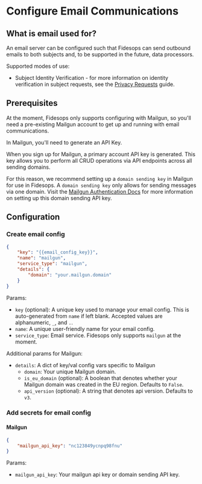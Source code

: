 # Configure Email Communications
## What is email used for?

An email server can be configured such that Fidesops can send outbound emails to both subjects and, to be supported in the future, data processors.

Supported modes of use:

- Subject Identity Verification - for more information on identity verification in subject requests, see the [Privacy Requests](privacy_requests.md#subject-identity-verification) guide.


## Prerequisites

At the moment, Fidesops only supports configuring with Mailgun, so you'll need a pre-existing Mailgun account to get up and running with email communications.

In Mailgun, you'll need to generate an API Key.

When you sign up for Mailgun, a primary account API key is generated. This key allows you to perform all CRUD operations via API endpoints across all sending domains. 

For this reason, we recommend setting up a `domain sending key` in Mailgun for use in Fidesops. A `domain sending key` only allows for sending messages via one domain. Visit the [Mailgun Authentication Docs](https://documentation.mailgun.com/en/latest/api-intro.html#authentication-1) for more information on setting up this domain sending API key.

## Configuration

### Create email config

```json title="<code>POST api/v1/email/config"
{
    "key": "{{email_config_key}}",
    "name": "mailgun",
    "service_type": "mailgun",
    "details": {
        "domain": "your.mailgun.domain"
    }
}
```

Params:

- `key` (optional): A unique key used to manage your email config. This is auto-generated from `name` if left blank. Accepted values are alphanumeric, `_`, and `.`.
- `name`: A unique user-friendly name for your email config.
- `service_type`: Email service. Fidesops only supports `mailgun` at the moment.

Additional params for Mailgun:

- `details`: A dict of key/val config vars specific to Mailgun
  - `domain`: Your unique Mailgun domain.
  - `is_eu_domain` (optional): A boolean that denotes whether your Mailgun domain was created in the EU region. Defaults to `False`.
  - `api_version` (optional): A string that denotes api version. Defaults to `v3`.


### Add secrets for email config

#### Mailgun

```json title="<code>POST api/v1/email/config/{{email_config_key}}/secret"
{
    "mailgun_api_key": "nc123849ycnpq98fnu"
}

```

Params:

- `mailgun_api_key`: Your mailgun api key or domain sending API key.

